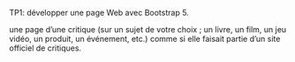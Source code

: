 TP1: développer une page Web avec Bootstrap 5.

une page d’une critique (sur un sujet de votre choix ; un livre, un film, un jeu vidéo, un produit, un événement, etc.) comme si elle faisait partie d’un site officiel de critiques.
